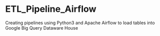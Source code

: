 # ETL_Pipeline_Airflow
Creating pipelines using Python3 and Apache Airflow to load tables into Google Big Query Dataware House
